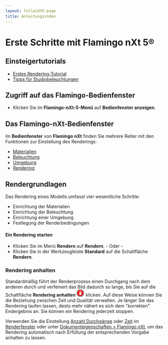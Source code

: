 ```yaml
---
layout: fullwidth-page
title: Anleitungsindex
---
```


<!-- TODO: Links to update: "First Rendering Tutorial" and everything below "Rendering Basics" -->

# Erste Schritte mit Flamingo nXt 5®

## Einsteigertutorials
* [Erstes Rendering-Tutorial]({{site.baseurl}}/{{page.language}}/flamingo/5/guides/getting-started-tutorial.html)
* [Tipps für Studiobeleuchtungen]({{site.baseurl}}/{{page.language}}/flamingo/5/guides/studio-lighting-basics.html)

## Zugriff auf das Flamingo-Bedienfenster
  * Klicken Sie im **Flamingo-nXt-5-Menü** auf **Bedienfenster anzeigen**.

## Das Flamingo-nXt-Bedienfenster
Im **Bedienfenster** von **Flamingo nXt** finden Sie mehrere Reiter mit den Funktionen zur Einstellung des Renderings:

 *  [Materialien]({{site.baseurl}}/{{page.language}}/flamingo/5/help/libraries.html#material)
 *  [Beleuchtung]({{site.baseurl}}/{{page.language}}/flamingo/5/help/lighting-tab.html)
 *  [Umgebung]({{site.baseurl}}/{{page.language}}/flamingo/5/help/environment-tab.html)
 *  [Rendering]({{site.baseurl}}/{{page.language}}/flamingo/5/help/render-tab.html)

## Rendergrundlagen

Das Rendering eines Modells umfasst vier wesentliche Schritte:

 *  Einrichtung der Materialien
 *  Einrichtung der Beleuchtung
 *  Einrichtung einer Umgebung
 *  Festlegung der Renderbedingungen

#### Ein Rendering starten

 * Klicken Sie im Menü **Rendern** auf **Rendern**.
           - Oder -
 * Klicken Sie in der Werkzeugleiste **Standard** auf die Schaltfläche **Rendern**.

### Rendering anhalten


Standardmäßig führt der Renderprozess einen Durchgang nach dem anderen durch und verfeinert das Bild dadurch so lange, bis Sie auf die Schaltfläche **Rendering anhalten** ![images/stop.png](images/stop.png) klicken. Auf diese Weise können Sie die Beziehung zwischen Zeit und Qualität verwalten. Je länger Sie das Rendering laufen lassen, desto mehr nähert es sich dem "korrekten" Endergebnis an. Sie können ein Rendering jederzeit stoppen.


Verwenden Sie die Einstellung [Anzahl Durchgänge](..\render\render-window.html#number-of-passes) oder [Zeit](..\render\render-window.html#time) im [Renderfenster](..\render\render-window.html) oder unter [Dokumenteigenschaften > Flamingo nXt](..\render\documentproperties-flamingo.html), um das Rendering automatisch nach Erfüllung der entsprechenden Vorgabe anhalten zu lassen.

&#160;